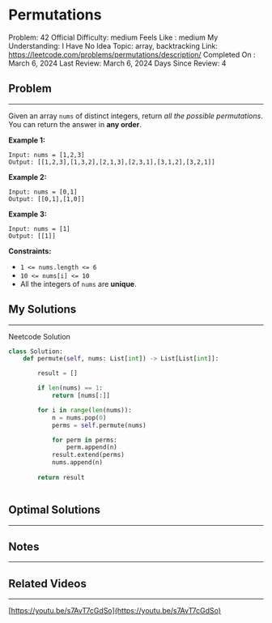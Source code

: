 # Permutations

Problem: 42
Official Difficulty: medium
Feels Like : medium
My Understanding: I Have No Idea
Topic: array, backtracking
Link: https://leetcode.com/problems/permutations/description/
Completed On : March 6, 2024
Last Review: March 6, 2024
Days Since Review: 4

## Problem

---

Given an array `nums` of distinct integers, return *all the possible permutations*. You can return the answer in **any order**.

**Example 1:**

```
Input: nums = [1,2,3]
Output: [[1,2,3],[1,3,2],[2,1,3],[2,3,1],[3,1,2],[3,2,1]]
```

**Example 2:**

```
Input: nums = [0,1]
Output: [[0,1],[1,0]]
```

**Example 3:**

```
Input: nums = [1]
Output: [[1]]
```

**Constraints:**

- `1 <= nums.length <= 6`
- `10 <= nums[i] <= 10`
- All the integers of `nums` are **unique**.

## My Solutions

---

Neetcode Solution

```python
class Solution:
    def permute(self, nums: List[int]) -> List[List[int]]:

        result = []

        if len(nums) == 1:
            return [nums[:]]

        for i in range(len(nums)):
            n = nums.pop(0)
            perms = self.permute(nums)

            for perm in perms:
                perm.append(n)
            result.extend(perms)
            nums.append(n)
        
        return result
```

```python

```

## Optimal Solutions

---

## Notes

---

 

## Related Videos

---

[https://youtu.be/s7AvT7cGdSo](https://youtu.be/s7AvT7cGdSo)
